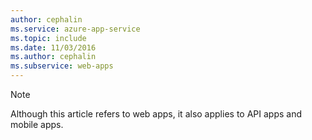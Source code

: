 ```yaml
---
author: cephalin
ms.service: azure-app-service
ms.topic: include
ms.date: 11/03/2016
ms.author: cephalin
ms.subservice: web-apps
---
```

> [!NOTE]
> Although this article refers to web apps, it also applies to API apps and mobile apps.
> 
> 

